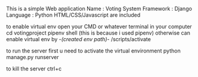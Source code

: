 This is a simple Web application 
Name : Voting System
Framework : Django
Language : Python
HTML/CSS/Javascript are included 

to enable virtual env
open your CMD or whatever terminal in your computer
cd votingproject
pipenv shell 
(this is because i used pipenv)
otherwise can enable virtual env by 
-*(created env path)*- /scripts/activate

to run the server
first u need to activate the virtual environment 
python manage.py runserver

to kill the server
ctrl+c
